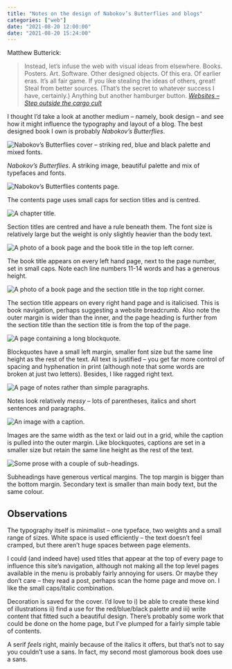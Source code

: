 ```yaml
---
title: "Notes on the design of Nabokov’s Butterflies and blogs"
categories: ["web"]
date: "2021-08-20 12:00:00"
date: "2021-08-20 15:24:00"
---
```



Matthew Butterick:

> Instead, let’s infuse the web with visual ideas from elsewhere. Books. Posters. Art. Software. Other designed objects. Of this era. Of earlier eras. It’s all fair game. If you like stealing the ideas of others, great! Steal from better sources. (That’s the secret to whatever success I have, certainly.) Anything but another hamburger button. <cite><a href="https://practicaltypography.com/websites.html">Websites – Step outside the cargo cult</a></cite>

I thought I’d take a look at another medium – namely, book design – and see how it might influence the typography and layout of a blog. The best designed book I own is probably <cite>Nabokov’s Butterflies</cite>.

![Nabokov’s Butterflies cover – striking red, blue and black palette and mixed fonts.](https://thisdaysportion.com/images/nb-cover.jpg "Nabokov’s Butterflies cover – striking red, blue and black palette and mixed fonts.")
<figcaption><cite>Nabokov’s Butterflies</cite>. A striking image, beautiful palette and mix of typefaces and fonts.</figcaption>

![Nabokov’s Butterflies contents page.](https://thisdaysportion.com/images/nb-contents.jpg "Nabokov’s Butterflies contents page.")
<figcaption>The contents page uses small caps for section titles and is centred.</figcaption>

![A chapter title.](https://thisdaysportion.com/images/nb-section-title.jpg "A chapter title.")
<figcaption>Section titles are centred and have a rule beneath them. The font size is relatively large but the weight is only slightly heavier than the body text.</figcaption>

![A photo of a book page and the book title in the top left corner.](https://thisdaysportion.com/images/nb-small-caps-title.jpg "A photo of a book page and the book title in the top left corner.")
<figcaption>The book title appears on every left hand page, next to the page number, set in small caps. Note each line numbers 11-14 words and has a generous height.</figcaption>

![A photo of a book page and the section title in the top right corner.](https://thisdaysportion.com/images/nb-outer-margin-heading-nav.jpg "A photo of a book page and the section title in the top right corner.")
<figcaption>The section title appears on every right hand page and is italicised. This is book navigation, perhaps suggesting a website breadcrumb. Also note the outer margin is wider than the inner, and the page heading is further from the section title than the section title is from the top of the page.</figcaption>

![A page containing a long blockquote.](https://thisdaysportion.com/images/nb-blockquote.jpg "A page containing a long blockquote.")
<figcaption>Blockquotes have a small left margin, smaller font size but the same line height as the rest of the text. All text is justified – you get far more control of spacing and hyphenation in print (although note that some words are broken at just two letters). Besides, I like ragged right text.</figcaption>

![A page of notes rather than simple paragraphs.](https://thisdaysportion.com/images/nb-notes.jpg "A page of notes rather than simple paragraphs.")
<figcaption>Notes look relatively <em>messy</em> – lots of parentheses, italics and short sentences and paragraphs.</figcaption>

![An image with a caption.](https://thisdaysportion.com/images/nb-caption.jpg "An image with a caption.")
<figcaption>Images are the same width as the text or laid out in a grid, while the caption is pulled into the outer margin. Like blockquotes, captions are set in a smaller size but retain the same line height as the rest of the text.</figcaption>

![Some prose with a couple of sub-headings.](https://thisdaysportion.com/images/nb-headings.jpg "Some prose with a couple of sub-headings.")
<figcaption>Subheadings have generous vertical margins. The top margin is bigger than the bottom margin. Secondary text is smaller than main body text, but the same colour.</figcaption>

## Observations

The typography itself is minimalist – one typeface, two weights and a small range of sizes. White space is used efficiently – the text doesn’t feel cramped, but there aren’t huge spaces between page elements.

I could (and indeed have) used titles that appear at the top of every page to influence this site’s navigation, although not making all the top level pages available in the menu is probably fairly annoying for users. Or maybe they don’t care – they read a post, perhaps scan the home page and move on. I like the small caps/italic combination.

Decoration is saved for the cover. I’d love to i) be able to create these kind of illustrations ii) find a use for the red/blue/black palette and iii) write content that fitted such a beautiful design. There’s probably some work that could be done on the home page, but I’ve plumped for a fairly simple table of contents.

A serif _feels_ right, mainly because of the italics it offers, but that’s not to say you couldn’t use a sans. In fact, my second most glamorous book does use a sans.



